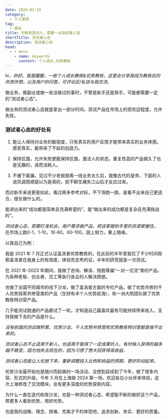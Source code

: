 ```yaml
---
date: 2024-02-19
category:
  - 个人感悟
tag:
  - 成长
title: 不敢改变的人，需要一点测试者心态
shortTitle: 测试者心态
description: 测试者心态
head:
  - - meta
    - name: keywords
      content: 个人成长,优势教练
---
```


*hi，你好。我是醒醒，一枚个人成长教练&优势教练，这里会分享我成为教练后的所思所想，以及用户的问答，可评论区/私信与我交流。*

做业务，做副业或做一些没做过的事时，不管是新手还是熟手，可能都需要一定的“测试者心态”。

做业务的测试者心态就是拿出一部分时间，测试产品在市场上的受欢迎程度，允许失败。

### 测试者心态的好处有

1. 能让人保持对业务的敏锐度，只有真实的用户反馈才能带来真实的业务体感。感受真实，能带来了不起的创造力。

2. 保持饥饿，允许失败更能保持饥饿，激活人的状态，重复性高的产品做久了也是无趣的，进而消耗人。

3. 不被下属骗，见过不少老板脱离一线业务太久后，就像古代的皇帝，下面的人说风调雨顺就以为是真的，民不聊生痛失江山后才反应过来。

而对新手来说更是如此，看过再多参考对标，不下场跑一跑，是看不出来自己更适合，擅长做什么的。

能讲出来的“成功都是简单且充满希望的”，能“做出来的成功都是复杂且充满挑战的”。

*测试者心态，即要盯准机会，用户需求做产品，把该掌握到手里的资源掌握住。* 在市场上跑0-1，1-10，10-60，60-100。因上努力，果上随缘。

以我自己为例：

我是 2021 年 7 月正式认证盖洛普优势教练的，在此前的半年里我花了不少时间观察盖洛普在我身上的有效度，体验完去考的证，半年的研究就是一次测试。

在 2021 年-2023 年期间，我做了咨询、解读、陪跑等偏“一对一交流”类的产品，为各种老板、创业者、员工等各行各业的人解决困惑。

也做了全国不同城市的线下沙龙，做了盖洛普方面的专栏产品，做了优势共修的千人优势探索共修营类的产品（生财有术个人优势航海），和一洲大院团队做了优势教练特训营产品。

几乎能测试跑通的产品都试了一轮，才知道自己最喜欢最有可能持续带来收入，支持我做下去的产品是什么。

*没有前面的测试做积累，优势沙龙、千人优势共修营和优势教练特训营都是做不出来的。*

*测试者心态不止适用于新人，也适用于取得了一定成果的人，有时候人获得的越多越不敢变，因为怕失去现在的，因为习惯了憋大招获得高收益，*

*测试者心态能让人松弛下来，重新调整投入比例和收益的预期，更好的动起来。*

优势沙龙最开始也是随兴而起做的一场活动，没想到延续到了今年，做了很多内容、形式的升级，今年 3 月在上海做 2024 第一场，欢迎各位小伙伴来体验，这次上海修改了交流模块，会有更多深度的优势探索内容。

为什么一直在迭代和改沙龙，也是一种测试者心态，希望能不断的做好这个产品，帮更多人看到优势，用好优势。

也是我的战略、理念、排难、完美才干的体现吧，追求创新、务实、更好的质量。